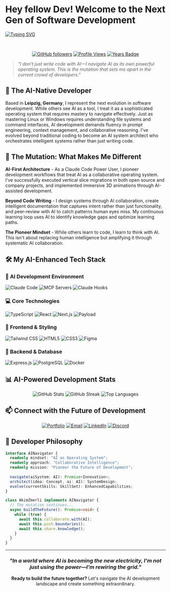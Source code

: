 # Hey fellow Dev! Welcome to the Next Gen of Software Development 

[![Typing SVG](https://readme-typing-svg.herokuapp.com?font=Fira+Code&weight=600&size=28&duration=3000&pause=1000&color=00D4FF&background=0D1117&center=true&vCenter=true&multiline=true&width=800&height=100&lines=AI-Native+Developer+%7C+Claude+Code+Pioneer;Treating+AI+as+a+Powerful+Operating+System;Architecture+%E2%80%A2+Code+%E2%80%A2+Documentation+%E2%80%A2+Innovation)](https://git.io/typing-svg)

<br/>

<div align="center">

[![GitHub followers](https://img.shields.io/github/followers/AkimZmerli?style=for-the-badge&logo=github&logoColor=white&labelColor=black&color=00D4FF)](https://github.com/AkimZmerli)
[![Profile Views](https://komarev.com/ghpvc/?username=AkimZmerli&style=for-the-badge&color=00D4FF&labelColor=black)](https://github.com/AkimZmerli)
[![Years Badge](https://badges.pufler.dev/years/AkimZmerli?style=for-the-badge&color=00D4FF&labelColor=black)](https://github.com/AkimZmerli)

</div>

> *"I don't just write code with AI—I navigate AI as its own powerful operating system. This is the mutation that sets me apart in the current crowd of developers."*

## 🚀 The AI-Native Developer

Based in **Leipzig, Germany**, I represent the next evolution in software development. While others see AI as a tool, I treat it as a sophisticated operating system that requires mastery to navigate effectively. Just as mastering Linux or Windows requires understanding file systems and command interfaces, AI development demands fluency in prompt engineering, context management, and collaborative reasoning. I've evolved beyond traditional coding to become an AI system architect who orchestrates intelligent systems rather than just writing code.

## 🔬 The Mutation: What Makes Me Different

**AI-First Architecture** - As a Claude Code Power User, I pioneer development workflows that treat AI as a collaborative operating system. I've successfully executed vertical slice migrations in both open source and company projects, and implemented immersive 3D animations through AI-assisted development.

**Beyond Code Writing** - I design systems through AI collaboration, create intelligent documentation that captures intent rather than just functionality, and peer-review with AI to catch patterns human eyes miss. My continuous learning loop uses AI to identify knowledge gaps and optimize learning paths.

**The Pioneer Mindset** - While others learn to code, I learn to think with AI. This isn't about replacing human intelligence but amplifying it through systematic AI collaboration.

## 🛠️ My AI-Enhanced Tech Stack

### 🤖 **AI Development Environment**
![Claude Code](https://img.shields.io/badge/Claude_Code-FF6B00?style=for-the-badge&logo=anthropic&logoColor=white)
![MCP Servers](https://img.shields.io/badge/MCP_Servers-00D4FF?style=for-the-badge&logoColor=black)
![Claude Hooks](https://img.shields.io/badge/Claude_Code_Hooks-FF6B00?style=for-the-badge&logoColor=white)

### 💻 **Core Technologies**
![TypeScript](https://img.shields.io/badge/TypeScript-007ACC?style=for-the-badge&logo=typescript&logoColor=white)
![React](https://img.shields.io/badge/React-20232A?style=for-the-badge&logo=react&logoColor=61DAFB)
![Next.js](https://img.shields.io/badge/Next.js-000000?style=for-the-badge&logo=next.js&logoColor=white)
![Payload](https://img.shields.io/badge/Payload_CMS-000000?style=for-the-badge&logoColor=white)

### 🎨 **Frontend & Styling**
![Tailwind CSS](https://img.shields.io/badge/Tailwind_CSS-38B2AC?style=for-the-badge&logo=tailwind-css&logoColor=white)
![HTML5](https://img.shields.io/badge/HTML5-E34F26?style=for-the-badge&logo=html5&logoColor=white)
![CSS3](https://img.shields.io/badge/CSS3-1572B6?style=for-the-badge&logo=css3&logoColor=white)
![Figma](https://img.shields.io/badge/Figma-F24E1E?style=for-the-badge&logo=figma&logoColor=white)

### 🔧 **Backend & Database**
![Express.js](https://img.shields.io/badge/Express.js-404D59?style=for-the-badge&logo=express&logoColor=white)
![PostgreSQL](https://img.shields.io/badge/PostgreSQL-316192?style=for-the-badge&logo=postgresql&logoColor=white)
![Docker](https://img.shields.io/badge/Docker-2496ED?style=for-the-badge&logo=docker&logoColor=white)

## 📊 AI-Powered Development Stats

<div align="center">

<img src="https://github-readme-stats.vercel.app/api?username=AkimZmerli&show_icons=true&theme=tokyonight&border_color=00D4FF&title_color=00D4FF&icon_color=00D4FF" alt="GitHub Stats" />

<img src="https://github-readme-streak-stats.herokuapp.com/?user=AkimZmerli&theme=tokyonight&border=00D4FF&ring=00D4FF&fire=00D4FF&currStreakLabel=00D4FF" alt="GitHub Streak" />

<img src="https://github-readme-stats.vercel.app/api/top-langs/?username=AkimZmerli&layout=compact&theme=tokyonight&border_color=00D4FF&title_color=00D4FF" alt="Top Languages" />

</div>

## 📫 Connect with the Future of Development

<div align="center">

[![Portfolio](https://img.shields.io/badge/Portfolio-akimzmerli.site-00D4FF?style=for-the-badge&logo=vercel&logoColor=white)](https://www.akimzmerli.site)
[![Email](https://img.shields.io/badge/Email-mail@akimzmerli.site-D14836?style=for-the-badge&logo=gmail&logoColor=white)](mailto:mail@akimzmerli.site)
[![LinkedIn](https://img.shields.io/badge/LinkedIn-Connect-0077B5?style=for-the-badge&logo=linkedin&logoColor=white)](https://www.linkedin.com/in/akim-zmerli-785215196/)
[![Discord](https://img.shields.io/badge/Discord-rubylicious_79164-5865F2?style=for-the-badge&logo=discord&logoColor=white)](https://discord.com/users/rubylicious_79164)

</div>

## 💭 Developer Philosophy

```typescript
interface AINavigator {
  readonly mindset: "AI as Operating System";
  readonly approach: "Collaborative Intelligence";
  readonly mission: "Pioneer the Future of Development";
  
  navigate(aiSystem: AI): Promise<Innovation>;
  architect(idea: Concept, ai: AI): SystemDesign;
  evolve(currentSkills: SkillSet): EnhancedCapabilities;
}

class AkimZmerli implements AINavigator {
  // The mutation continues...
  async buildTheFuture(): Promise<void> {
    while (true) {
      await this.collaborate.with(AI);
      await this.push.boundaries();
      await this.share.knowledge();
    }
  }
}
```

---

<div align="center">

### *"In a world where AI is becoming the new electricity, I'm not just using the power—I'm rewiring the grid."*

**Ready to build the future together?** Let's navigate the AI development landscape and create something extraordinary.

</div>